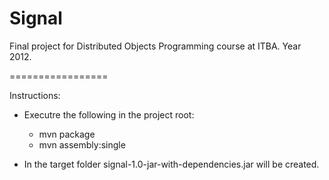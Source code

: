 Signal
=========

Final project for Distributed Objects Programming course at ITBA. Year 2012.

=================

Instructions:

- Executre the following in the project root:
	- mvn package
	- mvn assembly:single
	
- In the target folder signal-1.0-jar-with-dependencies.jar will be created.

